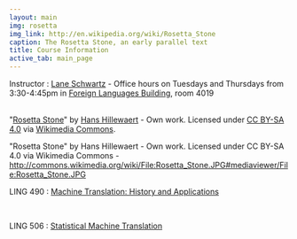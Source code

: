 ```yaml
---
layout: main
img: rosetta
img_link: http://en.wikipedia.org/wiki/Rosetta_Stone
caption: The Rosetta Stone, an early parallel text
title: Course Information
active_tab: main_page 
---
```


Instructor
: [Lane Schwartz](http://www.linguistics.illinois.edu/people/lanes) - Office hours on Tuesdays and Thursdays from 3:30-4:45pm in [Foreign Languages Building](https://www.fs.uiuc.edu/ada/0172.html), room 4019


<br/>"<a href="http://commons.wikimedia.org/wiki/File:Rosetta_Stone.JPG#mediaviewer/File:Rosetta_Stone.JPG">Rosetta Stone</a>" by <span class="fn value"><a href="//commons.wikimedia.org/wiki/User:Biopics" title="User:Biopics">Hans Hillewaert</a></span> - <span class="int-own-work">Own work</span>. Licensed under <a href="http://creativecommons.org/licenses/by-sa/4.0" title="Creative Commons Attribution-Share Alike 4.0">CC BY-SA 4.0</a> via <a href="//commons.wikimedia.org/wiki/">Wikimedia Commons</a>.

"Rosetta Stone" by Hans Hillewaert - Own work. Licensed under CC BY-SA 4.0 via Wikimedia Commons - http://commons.wikimedia.org/wiki/File:Rosetta_Stone.JPG#mediaviewer/File:Rosetta_Stone.JPG

LING 490
: [Machine Translation: History and Applications](ling490.html)

<br/>

LING 506
: [Statistical Machine Translation](ling506.html)
